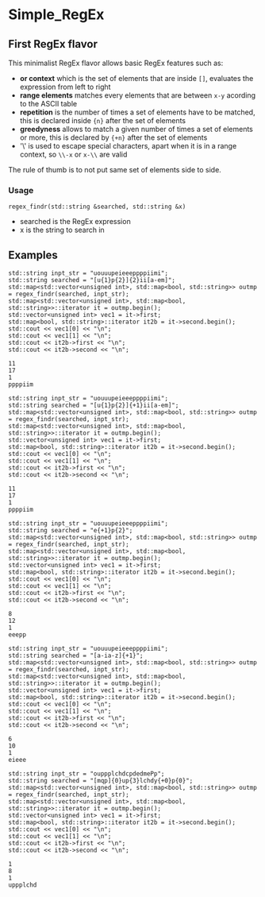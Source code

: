 # Simple_RegEx

## First RegEx flavor

This minimalist RegEx flavor allows basic RegEx features such as:

- **or context** which is the set of elements that are inside `[]`, evaluates the expression from left to right 
- **range elements** matches every elements that are between `x-y` acording to the ASCII table
- **repetition** is the number of times a set of elements have to be matched, this is declared inside `{n}` after the set of elements
- **greedyness** allows to match a given number of times a set of elements or more, this is declared by `{+n}` after the set of elements
- '\\' is used to escape special characters, apart when it is in a range context, so `\\-x` or `x-\\` are valid

The rule of thumb is to not put same set of elements side to side.

### Usage

`regex_findr(std::string &searched, std::string &x)`

- searched is the RegEx expression
- x is the string to search in

## Examples

```
std::string inpt_str = "uouuupeieeeppppiimi";
std::string searched = "[u{1}p{2}]{2}ii[a-em]";
std::map<std::vector<unsigned int>, std::map<bool, std::string>> outmp = regex_findr(searched, inpt_str);
std::map<std::vector<unsigned int>, std::map<bool, std::string>>::iterator it = outmp.begin();
std::vector<unsigned int> vec1 = it->first;
std::map<bool, std::string>::iterator it2b = it->second.begin();
std::cout << vec1[0] << "\n";
std::cout << vec1[1] << "\n";
std::cout << it2b->first << "\n";
std::cout << it2b->second << "\n";
```

```
11
17
1
ppppiim
```

```
std::string inpt_str = "uouuupeieeeppppiimi";
std::string searched = "[u{1}p{2}]{+1}ii[a-em]";
std::map<std::vector<unsigned int>, std::map<bool, std::string>> outmp = regex_findr(searched, inpt_str);
std::map<std::vector<unsigned int>, std::map<bool, std::string>>::iterator it = outmp.begin();
std::vector<unsigned int> vec1 = it->first;
std::map<bool, std::string>::iterator it2b = it->second.begin();
std::cout << vec1[0] << "\n";
std::cout << vec1[1] << "\n";
std::cout << it2b->first << "\n";
std::cout << it2b->second << "\n";
```

```
11
17
1
ppppiim
```

```
std::string inpt_str = "uouuupeieeeppppiimi";
std::string searched = "e{+1}p{2}";
std::map<std::vector<unsigned int>, std::map<bool, std::string>> outmp = regex_findr(searched, inpt_str);
std::map<std::vector<unsigned int>, std::map<bool, std::string>>::iterator it = outmp.begin();
std::vector<unsigned int> vec1 = it->first;
std::map<bool, std::string>::iterator it2b = it->second.begin();
std::cout << vec1[0] << "\n";
std::cout << vec1[1] << "\n";
std::cout << it2b->first << "\n";
std::cout << it2b->second << "\n";
```

```
8
12
1
eeepp
```

```
std::string inpt_str = "uouuupeieeeppppiimi";
std::string searched = "[a-ia-z]{+1}";
std::map<std::vector<unsigned int>, std::map<bool, std::string>> outmp = regex_findr(searched, inpt_str);
std::map<std::vector<unsigned int>, std::map<bool, std::string>>::iterator it = outmp.begin();
std::vector<unsigned int> vec1 = it->first;
std::map<bool, std::string>::iterator it2b = it->second.begin();
std::cout << vec1[0] << "\n";
std::cout << vec1[1] << "\n";
std::cout << it2b->first << "\n";
std::cout << it2b->second << "\n";
```

```
6
10
1
eieee
```

```
std::string inpt_str = "ouppplchdcpdedmePp";
std::string searched = "[mqp]{0}up{3}lchdy{+0}p{0}";
std::map<std::vector<unsigned int>, std::map<bool, std::string>> outmp = regex_findr(searched, inpt_str);
std::map<std::vector<unsigned int>, std::map<bool, std::string>>::iterator it = outmp.begin();
std::vector<unsigned int> vec1 = it->first;
std::map<bool, std::string>::iterator it2b = it->second.begin();
std::cout << vec1[0] << "\n";
std::cout << vec1[1] << "\n";
std::cout << it2b->first << "\n";
std::cout << it2b->second << "\n";
```

```
1
8
1
uppplchd
```

